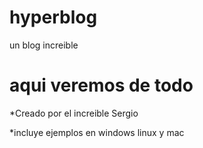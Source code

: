 # hyperblog
un blog increible 


# aqui veremos de todo

*Creado por el increible Sergio

*incluye ejemplos en windows linux y mac